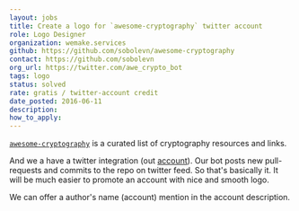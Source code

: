 ```yaml
---
layout: jobs
title: Create a logo for `awesome-cryptography` twitter account
role: Logo Designer
organization: wemake.services
github: https://github.com/sobolevn/awesome-cryptography
contact: https://github.com/sobolevn
org_url: https://twitter.com/awe_crypto_bot
tags: logo
status: solved
rate: gratis / twitter-account credit
date_posted: 2016-06-11
description:
how_to_apply:
---
```


[`awesome-cryptography`](https://github.com/sobolevn/awesome-cryptography) is a curated list of cryptography resources and links.

And we a have a twitter integration (out [account](https://twitter.com/awe_crypto_bot)). Our bot posts new pull-requests and commits to the repo on twitter feed.
So that's basically it. It will be much easier to promote an account with nice and smooth logo.

We can offer a author's name (account) mention in the account description.
